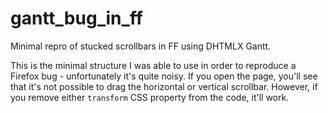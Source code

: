 # gantt_bug_in_ff
Minimal repro of stucked scrollbars in FF using DHTMLX Gantt.

This is the minimal structure I was able to use in order to reproduce a Firefox bug - unfortunately it's quite noisy.
If you open the page, you'll see that it's not possible to drag the horizontal or vertical scrollbar.
However, if you remove either `transform` CSS property from the code, it'll work.
